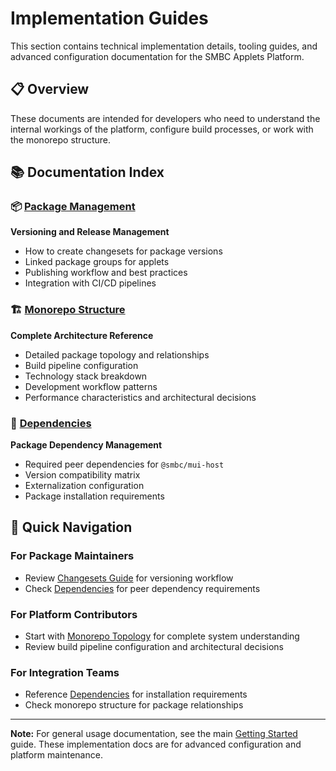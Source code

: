 # Implementation Guides

This section contains technical implementation details, tooling guides, and advanced configuration documentation for the SMBC Applets Platform.

## 📋 Overview

These documents are intended for developers who need to understand the internal workings of the platform, configure build processes, or work with the monorepo structure.

## 📚 Documentation Index

### 📦 [Package Management](./CHANGESETS.md)

**Versioning and Release Management**

- How to create changesets for package versions
- Linked package groups for applets
- Publishing workflow and best practices
- Integration with CI/CD pipelines

### 🏗️ [Monorepo Structure](./MONOREPO.md)

**Complete Architecture Reference**

- Detailed package topology and relationships
- Build pipeline configuration
- Technology stack breakdown
- Development workflow patterns
- Performance characteristics and architectural decisions

### 🔗 [Dependencies](./DEPENDENCIES.md)

**Package Dependency Management**

- Required peer dependencies for `@smbc/mui-host`
- Version compatibility matrix
- Externalization configuration
- Package installation requirements

## 🎯 Quick Navigation

### For Package Maintainers

- Review [Changesets Guide](./CHANGESETS.md) for versioning workflow
- Check [Dependencies](./DEPENDENCIES.md) for peer dependency requirements

### For Platform Contributors

- Start with [Monorepo Topology](./MONOREPO.md) for complete system understanding
- Review build pipeline configuration and architectural decisions

### For Integration Teams

- Reference [Dependencies](./DEPENDENCIES.md) for installation requirements
- Check monorepo structure for package relationships

---

**Note:** For general usage documentation, see the main [Getting Started](../GETTING_STARTED.md) guide. These implementation docs are for advanced configuration and platform maintenance.
